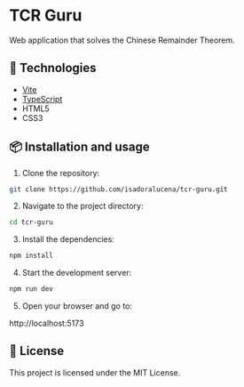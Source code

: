 # TCR Guru

Web application that solves the Chinese Remainder Theorem.

## 🚀 Technologies

- [Vite](https://vitejs.dev/)
- [TypeScript](https://www.typescriptlang.org/)
- HTML5
- CSS3

## 📦 Installation and usage

1. Clone the repository:

```bash
git clone https://github.com/isadoralucena/tcr-guru.git
```
2. Navigate to the project directory:

```bash
cd tcr-guru
```

3. Install the dependencies:

```bash
npm install
```

4. Start the development server:

```bash
npm run dev
```

5. Open your browser and go to:

http://localhost:5173

## 📝 License
This project is licensed under the MIT License.
